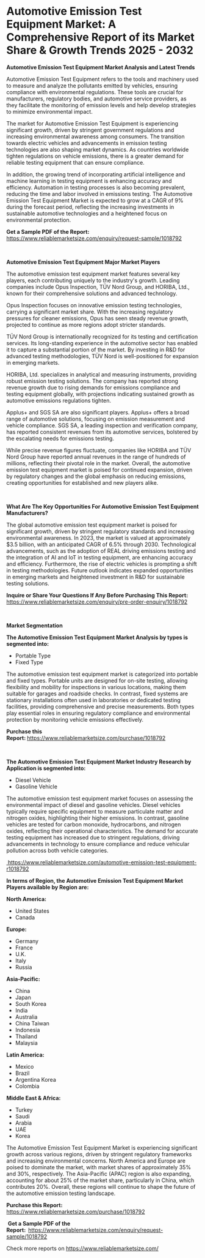 <p><h1>Automotive Emission Test Equipment Market: A Comprehensive Report of its Market Share & Growth Trends 2025 - 2032</h1></p><p><strong>Automotive Emission Test Equipment Market Analysis and Latest Trends</strong></p>
<p><p>Automotive Emission Test Equipment refers to the tools and machinery used to measure and analyze the pollutants emitted by vehicles, ensuring compliance with environmental regulations. These tools are crucial for manufacturers, regulatory bodies, and automotive service providers, as they facilitate the monitoring of emission levels and help develop strategies to minimize environmental impact.</p><p>The market for Automotive Emission Test Equipment is experiencing significant growth, driven by stringent government regulations and increasing environmental awareness among consumers. The transition towards electric vehicles and advancements in emission testing technologies are also shaping market dynamics. As countries worldwide tighten regulations on vehicle emissions, there is a greater demand for reliable testing equipment that can ensure compliance.</p><p>In addition, the growing trend of incorporating artificial intelligence and machine learning in testing equipment is enhancing accuracy and efficiency. Automation in testing processes is also becoming prevalent, reducing the time and labor involved in emissions testing. The Automotive Emission Test Equipment Market is expected to grow at a CAGR of 9% during the forecast period, reflecting the increasing investments in sustainable automotive technologies and a heightened focus on environmental protection.</p></p>
<p><strong>Get a Sample PDF of the Report:&nbsp;</strong> <a href="https://www.reliablemarketsize.com/enquiry/request-sample/1018792?utm_campaign=2005&utm_medium=2&utm_source=Github&utm_content=ia&utm_term=19022025&utm_id=automotive-emission-test-equipment">https://www.reliablemarketsize.com/enquiry/request-sample/1018792</a></p>
<p>&nbsp;</p>
<p><strong>Automotive Emission Test Equipment Major Market Players</strong></p>
<p><p>The automotive emission test equipment market features several key players, each contributing uniquely to the industry's growth. Leading companies include Opus Inspection, TÜV Nord Group, and HORIBA, Ltd., known for their comprehensive solutions and advanced technology.</p><p>Opus Inspection focuses on innovative emission testing technologies, carrying a significant market share. With the increasing regulatory pressures for cleaner emissions, Opus has seen steady revenue growth, projected to continue as more regions adopt stricter standards.</p><p>TÜV Nord Group is internationally recognized for its testing and certification services. Its long-standing experience in the automotive sector has enabled it to capture a substantial portion of the market. By investing in R&D for advanced testing methodologies, TÜV Nord is well-positioned for expansion in emerging markets.</p><p>HORIBA, Ltd. specializes in analytical and measuring instruments, providing robust emission testing solutions. The company has reported strong revenue growth due to rising demands for emissions compliance and testing equipment globally, with projections indicating sustained growth as automotive emissions regulations tighten.</p><p>Applus+ and SGS SA are also significant players. Applus+ offers a broad range of automotive solutions, focusing on emission measurement and vehicle compliance. SGS SA, a leading inspection and verification company, has reported consistent revenues from its automotive services, bolstered by the escalating needs for emissions testing.</p><p>While precise revenue figures fluctuate, companies like HORIBA and TÜV Nord Group have reported annual revenues in the range of hundreds of millions, reflecting their pivotal role in the market. Overall, the automotive emission test equipment market is poised for continued expansion, driven by regulatory changes and the global emphasis on reducing emissions, creating opportunities for established and new players alike.</p></p>
<p>&nbsp;</p>
<p><strong>What Are The Key Opportunities For Automotive Emission Test Equipment Manufacturers?</strong></p>
<p><p>The global automotive emission test equipment market is poised for significant growth, driven by stringent regulatory standards and increasing environmental awareness. In 2023, the market is valued at approximately $3.5 billion, with an anticipated CAGR of 6.5% through 2030. Technological advancements, such as the adoption of REAL driving emissions testing and the integration of AI and IoT in testing equipment, are enhancing accuracy and efficiency. Furthermore, the rise of electric vehicles is prompting a shift in testing methodologies. Future outlook indicates expanded opportunities in emerging markets and heightened investment in R&D for sustainable testing solutions.</p></p>
<p><strong>Inquire or Share Your Questions If Any Before Purchasing This Report:</strong> <a href="https://www.reliablemarketsize.com/enquiry/pre-order-enquiry/1018792?utm_campaign=2005&utm_medium=2&utm_source=Github&utm_content=ia&utm_term=19022025&utm_id=automotive-emission-test-equipment">https://www.reliablemarketsize.com/enquiry/pre-order-enquiry/1018792</a></p>
<p>&nbsp;</p>
<p><strong>Market Segmentation</strong></p>
<p><strong>The Automotive Emission Test Equipment Market Analysis by types is segmented into:</strong></p>
<p><ul><li>Portable Type</li><li>Fixed Type</li></ul></p>
<p><p>The automotive emission test equipment market is categorized into portable and fixed types. Portable units are designed for on-site testing, allowing flexibility and mobility for inspections in various locations, making them suitable for garages and roadside checks. In contrast, fixed systems are stationary installations often used in laboratories or dedicated testing facilities, providing comprehensive and precise measurements. Both types play essential roles in ensuring regulatory compliance and environmental protection by monitoring vehicle emissions effectively.</p></p>
<p><strong>Purchase this Report:&nbsp;</strong><a href="https://www.reliablemarketsize.com/purchase/1018792?utm_campaign=2005&utm_medium=2&utm_source=Github&utm_content=ia&utm_term=19022025&utm_id=automotive-emission-test-equipment">https://www.reliablemarketsize.com/purchase/1018792</a></p>
<p>&nbsp;</p>
<p><strong>The Automotive Emission Test Equipment Market Industry Research by Application is segmented into:</strong></p>
<p><ul><li>Diesel Vehicle</li><li>Gasoline Vehicle</li></ul></p>
<p><p>The automotive emission test equipment market focuses on assessing the environmental impact of diesel and gasoline vehicles. Diesel vehicles typically require specific equipment to measure particulate matter and nitrogen oxides, highlighting their higher emissions. In contrast, gasoline vehicles are tested for carbon monoxide, hydrocarbons, and nitrogen oxides, reflecting their operational characteristics. The demand for accurate testing equipment has increased due to stringent regulations, driving advancements in technology to ensure compliance and reduce vehicular pollution across both vehicle categories.</p></p>
<p><a href="https://www.reliablemarketsize.com/automotive-emission-test-equipment-r1018792?utm_campaign=2005&utm_medium=2&utm_source=Github&utm_content=ia&utm_term=19022025&utm_id=automotive-emission-test-equipment">&nbsp;https://www.reliablemarketsize.com/automotive-emission-test-equipment-r1018792</a></p>
<p><strong>In terms of Region, the Automotive Emission Test Equipment Market Players available by Region are:</strong></p>
<p>
    <p> <strong> North America: </strong>
        <ul>
            <li>United States</li>
            <li>Canada</li>
        </ul>
        </p> 
    <p> <strong> Europe: </strong>
        <ul>
            <li>Germany</li>
            <li>France</li>
            <li>U.K.</li>
            <li>Italy</li>
            <li>Russia</li>
        </ul>
        </p> 
    <p> <strong> Asia-Pacific: </strong>
        <ul>
            <li>China</li>
            <li>Japan</li>
            <li>South Korea</li>
            <li>India</li>
            <li>Australia</li>
            <li>China Taiwan</li>
            <li>Indonesia</li>
            <li>Thailand</li>
            <li>Malaysia</li>
        </ul>
        </p> 
    <p> <strong> Latin America: </strong>
        <ul>
            <li>Mexico</li>
            <li>Brazil</li>
            <li>Argentina Korea</li>
            <li>Colombia</li>
        </ul>
        </p> 
    <p> <strong> Middle East & Africa: </strong>
        <ul>
            <li>Turkey</li>
            <li>Saudi</li>
            <li>Arabia</li>
            <li>UAE</li>
            <li>Korea</li>
        </ul>
    </p>
    </p>
<p><p>The Automotive Emission Test Equipment Market is experiencing significant growth across various regions, driven by stringent regulatory frameworks and increasing environmental concerns. North America and Europe are poised to dominate the market, with market shares of approximately 35% and 30%, respectively. The Asia-Pacific (APAC) region is also expanding, accounting for about 25% of the market share, particularly in China, which contributes 20%. Overall, these regions will continue to shape the future of the automotive emission testing landscape.</p></p>
<p><strong>Purchase this Report: </strong><a href="https://www.reliablemarketsize.com/purchase/1018792?utm_campaign=2005&utm_medium=2&utm_source=Github&utm_content=ia&utm_term=19022025&utm_id=automotive-emission-test-equipment">https://www.reliablemarketsize.com/purchase/1018792</a></p>
<p>&nbsp;<strong>Get a Sample PDF of the Report:&nbsp;&nbsp;</strong><a href="https://www.reliablemarketsize.com/enquiry/request-sample/1018792?utm_campaign=2005&utm_medium=2&utm_source=Github&utm_content=ia&utm_term=19022025&utm_id=automotive-emission-test-equipment">https://www.reliablemarketsize.com/enquiry/request-sample/1018792</a></p>
<p><strong></strong></p>
<p>Check more reports on <a href="https://www.reliablemarketsize.com/?utm_campaign=2005&utm_medium=2&utm_source=Github&utm_content=ia&utm_term=19022025&utm_id=automotive-emission-test-equipment">https://www.reliablemarketsize.com/</a></p>